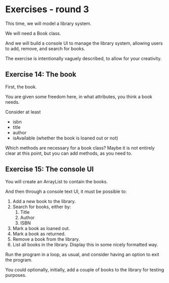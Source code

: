 # Exercises - round 3

This time, we will model a library system.

We will need a Book class.

And we will build a console UI to manage the library system, allowing users to add, remove, and search for books.

The exercise is intentionally vaguely described, to allow for your creativity.

## Exercise 14: The book

First, the book.

You are given some freedom here, in what attributes, you think a book needs.

Consider at least 
- isbn 
- title 
- author 
- isAvailable (whether the book is loaned out or not)

Which methods are necessary for a book class? Maybe it is not entirely clear at this point, but you can add methods, as you need to.

## Exercise 15: The console UI

You will create an ArrayList to contain the books.

And then through a console text UI, it must be possible to:
1. Add a new book to the library.
2. Search for books, either by:
   1. Title
   2. Author
   3. ISBN
3. Mark a book as loaned out.
4. Mark a book as returned.
5. Remove a book from the library.
6. List all books in the library. Display this in some nicely formatted way.

Run the program in a loop, as usual, and consider having an option to exit the program.

You could optionally, initially, add a couple of books to the library for testing purposes.
